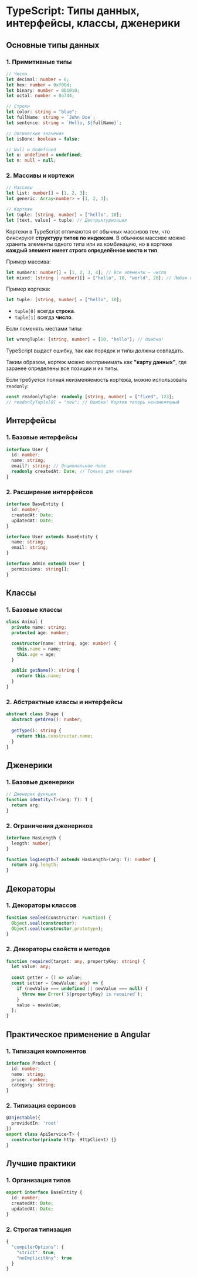 # TypeScript: Типы данных, интерфейсы, классы, дженерики

## Основные типы данных

### 1. Примитивные типы

```typescript
// Числа
let decimal: number = 6;
let hex: number = 0xf00d;
let binary: number = 0b1010;
let octal: number = 0o744;

// Строки
let color: string = "blue";
let fullName: string = `John Doe`;
let sentence: string = `Hello, ${fullName}`;

// Логические значения
let isDone: boolean = false;

// Null и Undefined
let u: undefined = undefined;
let n: null = null;
```

### 2. Массивы и кортежи

```typescript
// Массивы
let list: number[] = [1, 2, 3];
let generic: Array<number> = [1, 2, 3];

// Кортежи
let tuple: [string, number] = ["hello", 10];
let [text, value] = tuple; // Деструктуризация
```

Кортежи в TypeScript отличаются от обычных массивов тем, что фиксируют **структуру типов по индексам**. В обычном массиве можно хранить элементы одного типа или их комбинацию, но в кортеже **каждый элемент имеет строго определённое место и тип**.

Пример массива:
```typescript
let numbers: number[] = [1, 2, 3, 4]; // Все элементы — числа
let mixed: (string | number)[] = ["hello", 10, "world", 20]; // Любая комбинация строк и чисел
```

Пример кортежа:
```typescript
let tuple: [string, number] = ["hello", 10];
```
- `tuple[0]` всегда **строка**.
- `tuple[1]` всегда **число**.

Если поменять местами типы:
```typescript
let wrongTuple: [string, number] = [10, "hello"]; // Ошибка!
```
TypeScript выдаст ошибку, так как порядок и типы должны совпадать.

Таким образом, кортеж можно воспринимать как **"карту данных"**, где заранее определены все позиции и их типы.

Если требуется полная неизменяемость кортежа, можно использовать `readonly`:
```typescript
const readonlyTuple: readonly [string, number] = ["fixed", 123];
// readonlyTuple[0] = "new"; // Ошибка! Кортеж теперь неизменяемый
```

## Интерфейсы

### 1. Базовые интерфейсы

```typescript
interface User {
  id: number;
  name: string;
  email?: string; // Опциональное поле
  readonly createdAt: Date; // Только для чтения
}
```

### 2. Расширение интерфейсов
```typescript
interface BaseEntity {
  id: number;
  createdAt: Date;
  updatedAt: Date;
}

interface User extends BaseEntity {
  name: string;
  email: string;
}

interface Admin extends User {
  permissions: string[];
}
```

## Классы

### 1. Базовые классы
```typescript
class Animal {
  private name: string;
  protected age: number;

  constructor(name: string, age: number) {
    this.name = name;
    this.age = age;
  }

  public getName(): string {
    return this.name;
  }
}
```

### 2. Абстрактные классы и интерфейсы
```typescript
abstract class Shape {
  abstract getArea(): number;
  
  getType(): string {
    return this.constructor.name;
  }
}
```

## Дженерики

### 1. Базовые дженерики
```typescript
// Дженерик функция
function identity<T>(arg: T): T {
  return arg;
}
```

### 2. Ограничения дженериков
```typescript
interface HasLength {
  length: number;
}

function logLength<T extends HasLength>(arg: T): number {
  return arg.length;
}
```

## Декораторы

### 1. Декораторы классов
```typescript
function sealed(constructor: Function) {
  Object.seal(constructor);
  Object.seal(constructor.prototype);
}
```

### 2. Декораторы свойств и методов
```typescript
function required(target: any, propertyKey: string) {
  let value: any;
  
  const getter = () => value;
  const setter = (newValue: any) => {
    if (newValue === undefined || newValue === null) {
      throw new Error(`${propertyKey} is required`);
    }
    value = newValue;
  };
}
```

## Практическое применение в Angular

### 1. Типизация компонентов
```typescript
interface Product {
  id: number;
  name: string;
  price: number;
  category: string;
}
```

### 2. Типизация сервисов
```typescript
@Injectable({
  providedIn: 'root'
})
export class ApiService<T> {
  constructor(private http: HttpClient) {}
}
```

## Лучшие практики

### 1. Организация типов
```typescript
export interface BaseEntity {
  id: number;
  createdAt: Date;
  updatedAt: Date;
}
```

### 2. Строгая типизация
```typescript
{
  "compilerOptions": {
    "strict": true,
    "noImplicitAny": true
  }
}
```
